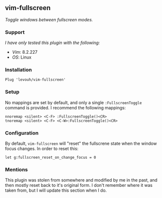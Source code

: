 ## vim-fullscreen

_Toggle windows between fullscreen modes._

### Support

_I have only tested this plugin with the following:_  
- _Vim_: 8.2.227  
- _OS_: Linux

### Installation

```
Plug 'levouh/vim-fullscreen'
```

### Setup

No mappings are set by default, and only a single `:FullscreenToggle` command is provided. I recommend the following mappings:

```
nnoremap <silent> <C-F> :FullscreenToggle()<CR>
tnoremap <silent> <C-F> <C-W>:FullscreenToggle()<CR>
```

### Configuration

By default, `vim-fullscreen` will "reset" the fullscrene state when the window focus changes. In order to reset this:

```
let g:fullscreen_reset_on_change_focus = 0
```

### Mentions

This plugin was stolen from somewhere and modified by me in the past, and then mostly reset back to it's original form. I don't remember where it was taken from, but I will update this section when I do.

